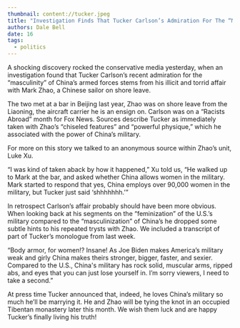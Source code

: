 ```yaml
---
thumbnail: content://tucker.jpeg
title: "Investigation Finds That Tucker Carlson’s Admiration For The “Masculinity” Of China’s Navy Stems From Torrid Affair With Chinese Sailor On Shore Leave "
authors: Dale Bell
date: 16
tags:
  - politics
---
```


A shocking discovery rocked the conservative media yesterday, when an investigation found that Tucker Carlson’s recent admiration for the “masculinity” of China’s armed forces stems from his illicit and torrid affair with Mark Zhao, a Chinese sailor on shore leave.

The two met at a bar in Beijing last year, Zhao was on shore leave from the Liaoning, the aircraft carrier he is an ensign on. Carlson was on a “Racists Abroad” month for Fox News. Sources describe Tucker as immediately taken with Zhao’s “chiseled features” and “powerful physique,” which he associated with the power of China’s military.

For more on this story we talked to an anonymous source within Zhao’s unit, Luke Xu.

“I was kind of taken aback by how it happened,” Xu told us, “He walked up to Mark at the bar, and asked whether China allows women in the military. Mark started to respond that yes, China employs over 90,000 women in the military, but Tucker just said ‘shhhhhhh.’”

In retrospect Carlson’s affair probably should have been more obvious. When looking back at his segments on the “feminization” of the U.S.’s military compared to the “masculinization” of China’s he dropped some subtle hints to his repeated trysts with Zhao. We included a transcript of part of Tucker’s monologue from last week.

“Body armor, for women!? Insane! As Joe Biden makes America’s military weak and girly China makes theirs stronger, bigger, faster, and sexier. Compared to the U.S., China's military has rock solid, muscular arms, ripped abs, and eyes that you can just lose yourself in. I’m sorry viewers, I need to take a second.”

At press time Tucker announced that, indeed, he loves China’s military so much he’ll be marrying it. He and Zhao will be tying the knot in an occupied Tibentan monastery later this month. We wish them luck and are happy Tucker’s finally living his truth!

